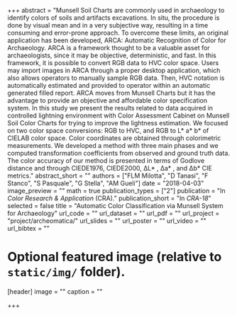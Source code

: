 +++
abstract = "Munsell Soil Charts are commonly used in archaeology to identify colors of soils and artifacts excavations. In situ, the procedure is done by visual mean and in a very subjective way, resulting in a time consuming and error-prone approach. To overcome these limits, an original application has been developed, ARCA: Automatic Recognition of Color for Archaeology. ARCA is a framework thought to be a valuable asset for archaeologists, since it may be objective, deterministic, and fast. In this framework, it is possible to convert RGB data to HVC color space. Users may import images in ARCA through a proper desktop application, which also allows operators to manually sample RGB data. Then, HVC notation is automatically estimated and provided to operator within an automatic generated filled report. ARCA moves from Munsell Charts but it has the advantage to provide an objective and affordable color specification system. In this study we present the results related to data acquired in controlled lightning environment with Color Assessment Cabinet on Munsell Soil Color Charts for trying to improve the lightness estimation. We focused on two color space conversions: RGB to HVC, and RGB to L* a* b* of CIELAB color space. Color coordinates are obtained through colorimetric measurements. We developed a method with three main phases and we computed transformation coefficients from observed and ground truth data. The color accuracy of our method is presented in terms of Godlove distance and through CIEDE1976, CIEDE2000, ΔL* , Δa* , and Δb* CIE metrics."
abstract_short = ""
authors = ["FLM Milotta", "D Tanasi", "F Stanco", "S Pasquale", "G Stella", "AM Gueli"]
date = "2018-04-03"
image_preview = ""
math = true
publication_types = ["2"]
publication = "In *Color Research & Application* (CRA)."
publication_short = "In *CRA-18*"
selected = false
title = "Automatic Color Classification via Munsell System for Archaeology"
url_code = ""
url_dataset = ""
url_pdf = ""
url_project = "project/archeomatica/"
url_slides = ""
url_poster = ""
url_video = ""
url_bibtex = ""

# Optional featured image (relative to `static/img/` folder).
[header]
image = ""
caption = ""

+++